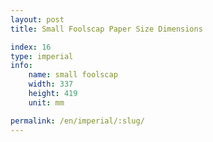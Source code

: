```yaml
---
layout: post
title: Small Foolscap Paper Size Dimensions

index: 16
type: imperial
info:
    name: small foolscap
    width: 337
    height: 419
    unit: mm

permalink: /en/imperial/:slug/
---
```



